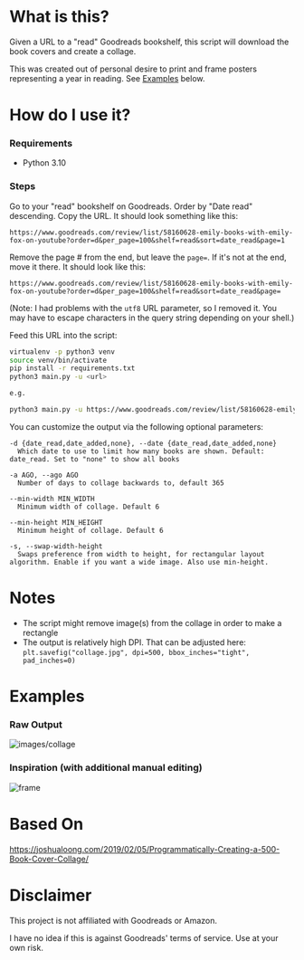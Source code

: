 # What is this?
Given a URL to a "read" Goodreads bookshelf, this script will download the book covers and create a collage. 

This was created out of personal desire to print and frame posters representing a year in reading. See [Examples](#examples) below.

# How do I use it?

### Requirements
* Python 3.10

### Steps

Go to your "read" bookshelf on Goodreads. Order by "Date read" descending. Copy the URL. It should look something like this:
```
https://www.goodreads.com/review/list/58160628-emily-books-with-emily-fox-on-youtube?order=d&per_page=100&shelf=read&sort=date_read&page=1
```

Remove the page # from the end, but leave the `page=`. If it's not at the end, move it there. It should look like this:
```
https://www.goodreads.com/review/list/58160628-emily-books-with-emily-fox-on-youtube?order=d&per_page=100&shelf=read&sort=date_read&page=
```

(Note: I had problems with the `utf8` URL parameter, so I removed it. You may have to escape characters in the query string depending on your shell.)

Feed this URL into the script:

```bash
virtualenv -p python3 venv
source venv/bin/activate
pip install -r requirements.txt
python3 main.py -u <url>

e.g.

python3 main.py -u https://www.goodreads.com/review/list/58160628-emily-books-with-emily-fox-on-youtube\?order\=d\&per_page\=100\&shelf\=read\&sort\=date_read\&page\=
```

You can customize the output via the following optional parameters:

```
-d {date_read,date_added,none}, --date {date_read,date_added,none}
  Which date to use to limit how many books are shown. Default: date_read. Set to "none" to show all books

-a AGO, --ago AGO
  Number of days to collage backwards to, default 365

--min-width MIN_WIDTH
  Minimum width of collage. Default 6

--min-height MIN_HEIGHT
  Minimum height of collage. Default 6

-s, --swap-width-height
  Swaps preference from width to height, for rectangular layout algorithm. Enable if you want a wide image. Also use min-height.
```

# Notes

* The script might remove image(s) from the collage in order to make a rectangle
* The output is relatively high DPI. That can be adjusted here: `plt.savefig("collage.jpg", dpi=500, bbox_inches="tight", pad_inches=0)` 

# Examples

### Raw Output

![images/collage](https://github.com/dmmatson/gr-collage/blob/main/images/collage.jpg)

### Inspiration (with additional manual editing)
![frame](https://github.com/dmmatson/gr-collage/blob/main/frame.png?raw=true)

# Based On

https://joshualoong.com/2019/02/05/Programmatically-Creating-a-500-Book-Cover-Collage/

# Disclaimer

This project is not affiliated with Goodreads or Amazon.

I have no idea if this is against Goodreads' terms of service. Use at your own risk.

